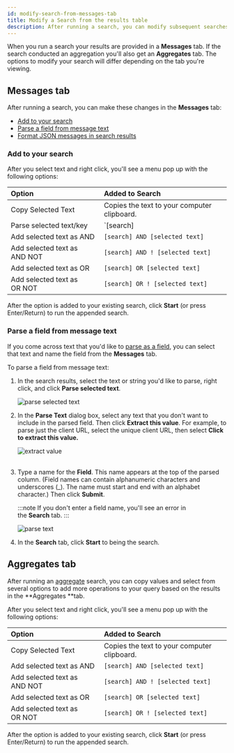 ```yaml
---
id: modify-search-from-messages-tab
title: Modify a Search from the results table
description: After running a search, you can modify subsequent searches by selecting text displayed in the Messages tab.
---
```




When you run a search your results are provided in a **Messages** tab. If the search conducted an aggregation you'll also get an **Aggregates** tab. The options to modify your search will differ depending on the tab you're viewing.

## Messages tab

After running a search, you can make these changes in the **Messages** tab:

* [Add to your search](#add-to-your-search)
* [Parse a field from message text](#parse-a-field-from-message-text)
* [Format JSON messages in search results](../search-basics/view-search-results-json-logs.md)

### Add to your search

After you select text and right click, you'll see a menu pop up with the following options:

| Option | Added to Search |
|:--|:--|
| Copy Selected Text | Copies the text to your computer clipboard. |
| Parse selected text/key | `[search] | parse [selected text] as [fieldName]` |
| Add selected text as AND | `[search] AND [selected text]` |
| Add selected text as AND NOT | `[search] AND ! [selected text]` |
| Add selected text as OR | `[search] OR [selected text]` |
| Add selected text as OR NOT | `[search] OR ! [selected text]` |

After the option is added to your existing search, click **Start** (or press Enter/Return) to run the appended search.

### Parse a field from message text

If you come across text that you'd like to [parse as a field](../../search-query-language/parse-operators/parse-field-option.md), you can select that text and name the field from the **Messages** tab.

To parse a field from message text:

1. In the search results, select the text or string you'd like to parse, right click, and click **Parse selected text**.

    ![parse selected text](/img/search/get-started-search/search-page/parse-selected-text.png)    

1. In the **Parse Text** dialog box, select any text that you don't want to include in the parsed field. Then click **Extract this value**. For example, to parse just the client URL, select the unique client URL, then select **Click to extract this value.**

    ![extract value](/img/search/get-started-search/search-page/extract-value.png)  
      
1. Type a name for the **Field**. This name appears at the top of the parsed column. (Field names can contain alphanumeric characters and underscores (_). The name must start and end with an alphabet character.) Then click **Submit**.

    :::note
    If you don't enter a field name, you'll see an error in the **Search** tab.
    :::

    ![parse text](/img/search/get-started-search/search-page/parse-text.png)

1. In the **Search** tab, click **Start** to being the search.

## Aggregates tab

After running an [aggregate](/docs/search/search-query-language/group-aggregate-operators) search, you can copy values and select from  several options to add more operations to your query based on the results in the **Aggregates **tab.

After you select text and right click, you'll see a menu pop up with the following options:

| Option | Added to Search |
|:--|:--|
| Copy Selected Text | Copies the text to your computer clipboard. |
| Add selected text as AND | `[search] AND [selected text]` |
| Add selected text as AND NOT | `[search] AND ! [selected text]` |
| Add selected text as OR | `[search] OR [selected text]` |
| Add selected text as OR NOT  | `[search] OR ! [selected text]` |

After the option is added to your existing search, click **Start** (or press Enter/Return) to run the appended search.
